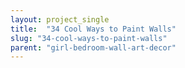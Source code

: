 ```yaml
---
layout: project_single
title:  "34 Cool Ways to Paint Walls"
slug: "34-cool-ways-to-paint-walls"
parent: "girl-bedroom-wall-art-decor"
---
```

 